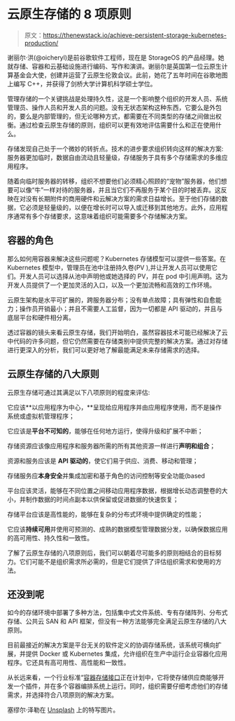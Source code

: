 # 云原生存储的 8 项原则

> 原文：<https://thenewstack.io/achieve-persistent-storage-kubernetes-production/>

谢丽尔·洪(@oicheryl)是前谷歌软件工程师，现在是 StorageOS 的产品经理。她就存储、容器和云基础设施进行编码、写作和演讲。谢丽尔是英国第一位云原生计算基金会大使，创建并运营了云原生伦敦会议。此前，她花了五年时间在谷歌地图上编写 C++，并获得了剑桥大学计算机科学硕士学位。

管理存储的一个关键挑战是处理持久性，这是一个影响整个组织的开发人员、系统管理员、操作人员和开发人员的问题。没有无状态架构这种东西，它要么是外包的，要么是内部管理的，但无论哪种方式，都需要在不同类型的存储之间做出权衡。通过检查云原生存储的原则，组织可以更有效地评估需要什么和正在使用什么。

存储发现自己处于一个微妙的转折点。技术的进步要求组织转向这样的解决方案:服务器更加临时，数据自由流动且轻量级，存储服务于具有多个存储需求的多维应用程序。

随着向临时服务器的转移，组织不想要他们必须精心照顾的“宠物”服务器，他们想要可以像“牛”一样对待的服务器，并且当它们不再服务于某个目的时被丢弃。这反映在对没有长期附件的商用硬件和云解决方案的需求日益增长。至于他们存储的数据，它必须是轻量级的，以便在增长时可以导入或迁移到其他地方。此外，应用程序通常有多个存储要求，这意味着组织可能需要多个存储解决方案。

## 容器的角色

那么如何用容器来解决这些问题呢？Kubernetes 存储模型可以提供一些答案。在 Kubernetes 模型中，管理员在池中注册持久卷(PV ),并让开发人员可以使用它们。开发人员可以选择从池中声明他或她选择的 PV，并在 pod 中引用声明。这为开发人员提供了一个更加灵活的入口，以及一个更加流畅和高效的工作环境。

云原生架构是水平可扩展的，跨服务器分布；没有单点故障；具有弹性和自愈能力；操作员开销最小；并且不需要人工监督，因为一切都是 API 驱动的，并且与底层平台和硬件相分离。

透过容器的镜头来看云原生存储，我们开始明白，虽然容器技术可能已经解决了云中代码的许多问题，但它仍然需要在存储类别中提供完整的解决方案。通过对存储进行更深入的分析，我们可以更好地了解最能满足未来存储需求的选择。

## 云原生存储的八大原则

云原生存储可通过其满足以下八项原则的程度来评估:

它应该**以应用程序为中心，**呈现给应用程序并由应用程序使用，而不是操作系统或虚拟机管理程序；

它应该是**平台不可知的**，能够在任何地方运行，使得升级和扩展不中断；

存储资源应该像应用程序和服务器所需的所有其他资源一样进行**声明和组合**；

资源和服务应该是 **API 驱动的**，使它们易于供应、消费、移动和管理；

存储服务应**本身安全**并集成加密和基于角色的访问控制等安全功能(based

平台应该灵活，能够在不同位置之间移动应用程序数据，根据增长动态调整卷的大小，并制作数据的时间点副本以供保留或促进数据的快速恢复；

存储平台应该是高性能的，能够在复杂的分布式环境中提供确定的性能；

它应该**持续可用**并使用可预测的、成熟的数据模型管理数据分发，以确保数据应用的高可用性、持久性和一致性。

了解了云原生存储的八项原则后，我们可以朝着尽可能多的原则相结合的目标努力。它们可能不是组织需求所必需的，但是它们提供了评估组织需求和使用的方法。

## **还没到呢**

如今的存储环境中部署了多种方法，包括集中式文件系统、专有存储阵列、分布式存储、公共云 SAN 和 API 框架，但没有一种方法能够完全满足云原生存储的八大原则。

目前最接近的解决方案是平台无关的软件定义的协调存储系统，该系统可横向扩展，并提供 Docker 或 Kubernetes 集成，允许组织在生产中运行企业容器化应用程序。它还具有高可用性、高性能和一致性。

从长远来看，一个行业标准“[容器存储接口](https://github.com/container-storage-interface/spec)正在计划中，它将使存储供应商能够开发一个插件，并在多个容器编排系统上运行。同时，组织需要仔细考虑他们的存储需求，并选择符合八项原则的解决方案。

塞缪尔·泽勒在 [Unsplash](https://unsplash.com/search/photos/storage?utm_source=unsplash&utm_medium=referral&utm_content=creditCopyText) 上的特写图片。

<svg xmlns:xlink="http://www.w3.org/1999/xlink" viewBox="0 0 68 31" version="1.1"><title>Group</title> <desc>Created with Sketch.</desc></svg>